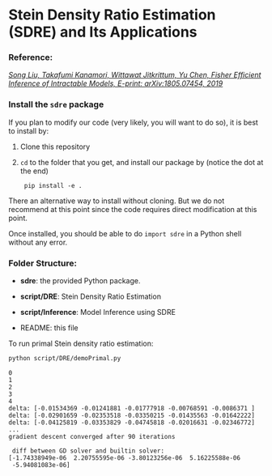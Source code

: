 # Stein Density Ratio Estimation (SDRE) and Its Applications

### Reference: 
[*Song Liu, Takafumi Kanamori, Wittawat Jitkrittum, Yu Chen, Fisher Efficient Inference of Intractable Models, E-print: arXiv:1805.07454, 2019*](https://arxiv.org/abs/1805.07454)

### Install the `sdre` package

If you plan to modify our code (very likely, you will want to do so), it is best to install by:

1. Clone this repository 
2. `cd` to the folder that you get, and install our package by (notice the dot at the end)

        pip install -e .

There an alternative way to install without cloning. But we do not recommend at
this point since the code requires direct modification at this point.


Once installed, you should be able to do `import sdre` in a Python shell without any error.

### Folder Structure: 
- **sdre**: the provided Python package. 
- **script/DRE**: Stein Density Ratio Estimation
- **script/Inference**: Model Inference using SDRE

- README: this file

To run primal Stein density ratio estimation:

```bash
python script/DRE/demoPrimal.py
```

```
0
1
2
3
4
delta: [-0.01534369 -0.01241881 -0.01777918 -0.00768591 -0.0086371 ]
delta: [-0.02901659 -0.02353518 -0.03350215 -0.01435563 -0.01642222]
delta: [-0.04125819 -0.03353829 -0.04745818 -0.02016631 -0.02346772]
...
gradient descent converged after 90 iterations

 diff between GD solver and builtin solver:
[-1.74338949e-06  2.20755595e-06 -3.80123256e-06  5.16225588e-06
 -5.94081083e-06]
```
